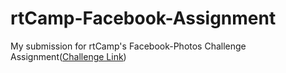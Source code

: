 # rtCamp-Facebook-Assignment

My submission for rtCamp's Facebook-Photos Challenge Assignment([Challenge Link](http://rtcamp-plugin-assignment.000webhostapp.com/))
